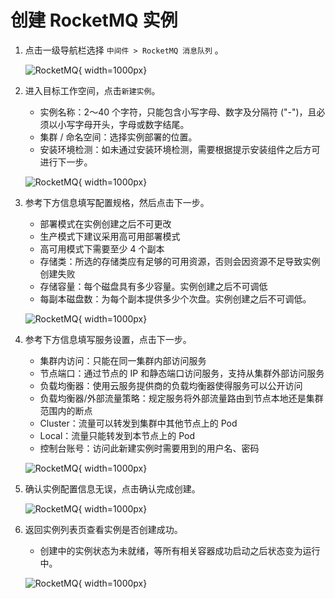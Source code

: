 # 创建 RocketMQ 实例

1. 点击一级导航栏选择 `中间件 > RocketMQ 消息队列` 。

    ![RocketMQ](https://docs.daocloud.io/daocloud-docs-images/docs/zh/docs/middleware/rocketmq/images/rocketmq00.png){ width=1000px}

2. 进入目标工作空间，点击`新建实例`。

    - 实例名称：2～40 个字符，只能包含小写字母、数字及分隔符 ("-")，且必须以小写字母开头，字母或数字结尾。
    - 集群 / 命名空间：选择实例部署的位置。
    - 安装环境检测：如未通过安装环境检测，需要根据提示安装组件之后方可进行下一步。

    ![RocketMQ](https://docs.daocloud.io/daocloud-docs-images/docs/zh/docs/middleware/rocketmq/images/rocketmq01.png){ width=1000px}

3. 参考下方信息填写配置规格，然后点击下一步。
    - 部署模式在实例创建之后不可更改
    - 生产模式下建议采用高可用部署模式
    - 高可用模式下需要至少 4 个副本
    - 存储类：所选的存储类应有足够的可用资源，否则会因资源不足导致实例创建失败
    - 存储容量：每个磁盘具有多少容量。实例创建之后不可调低
    - 每副本磁盘数：为每个副本提供多少个次盘。实例创建之后不可调低。

    ![RocketMQ](https://docs.daocloud.io/daocloud-docs-images/docs/zh/docs/middleware/rocketmq/images/rocketmq02.png){ width=1000px}

4. 参考下方信息填写服务设置，点击下一步。

    - 集群内访问：只能在同一集群内部访问服务
    - 节点端口：通过节点的 IP 和静态端口访问服务，支持从集群外部访问服务
    - 负载均衡器：使用云服务提供商的负载均衡器使得服务可以公开访问
    - 负载均衡器/外部流量策略：规定服务将外部流量路由到节点本地还是集群范围内的断点
    - Cluster：流量可以转发到集群中其他节点上的 Pod
    - Local：流量只能转发到本节点上的 Pod
    - 控制台账号：访问此新建实例时需要用到的用户名、密码

    ![RocketMQ](https://docs.daocloud.io/daocloud-docs-images/docs/zh/docs/middleware/rocketmq/images/rocketmq03.png){ width=1000px}

5. 确认实例配置信息无误，点击确认完成创建。

    ![RocketMQ](https://docs.daocloud.io/daocloud-docs-images/docs/zh/docs/middleware/rocketmq/images/rocketmq04.png){ width=1000px}

6. 返回实例列表页查看实例是否创建成功。

    - 创建中的实例状态为未就绪，等所有相关容器成功启动之后状态变为运行中。

    ![RocketMQ](https://docs.daocloud.io/daocloud-docs-images/docs/zh/docs/middleware/rocketmq/images/rocketmq05.png){ width=1000px}